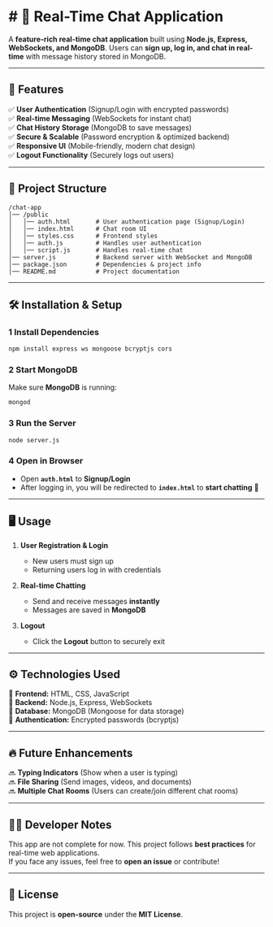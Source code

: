 <h1># 💬 Real-Time Chat Application</h1>

A **feature-rich real-time chat application** built using **Node.js, Express, WebSockets, and MongoDB**. Users can **sign up, log in, and chat in real-time** with message history stored in MongoDB.

---

## 🚀 Features  

✅ **User Authentication** (Signup/Login with encrypted passwords)  
✅ **Real-time Messaging** (WebSockets for instant chat)  
✅ **Chat History Storage** (MongoDB to save messages)  
✅ **Secure & Scalable** (Password encryption & optimized backend)  
✅ **Responsive UI** (Mobile-friendly, modern chat design)  
✅ **Logout Functionality** (Securely logs out users)  

---

## 📂 Project Structure  

```
/chat-app
│── /public
│   │── auth.html       # User authentication page (Signup/Login)
│   │── index.html      # Chat room UI
│   │── styles.css      # Frontend styles
│   │── auth.js         # Handles user authentication
│   │── script.js       # Handles real-time chat
│── server.js           # Backend server with WebSocket and MongoDB
│── package.json        # Dependencies & project info
│── README.md           # Project documentation
```

---

## 🛠️ **Installation & Setup**  


### 1 **Install Dependencies**  
```sh
npm install express ws mongoose bcryptjs cors
```

### 2 **Start MongoDB**  
Make sure **MongoDB** is running:  
```sh
mongod
```

### 3 **Run the Server**  
```sh
node server.js
```

### 4 **Open in Browser**  
- Open **`auth.html`** to **Signup/Login**  
- After logging in, you will be redirected to **`index.html`** to **start chatting** 🎉  

---

## 🖥️ **Usage**  

1. **User Registration & Login**  
   - New users must sign up  
   - Returning users log in with credentials  

2. **Real-time Chatting**  
   - Send and receive messages **instantly**  
   - Messages are saved in **MongoDB**  

3. **Logout**  
   - Click the **Logout** button to securely exit  

---

## ⚙️ **Technologies Used**  

🔹 **Frontend:** HTML, CSS, JavaScript  
🔹 **Backend:** Node.js, Express, WebSockets  
🔹 **Database:** MongoDB (Mongoose for data storage)  
🔹 **Authentication:** Encrypted passwords (bcryptjs)  

---

## 🔥 **Future Enhancements**  

🔜 **Typing Indicators** (Show when a user is typing)  
🔜 **File Sharing** (Send images, videos, and documents)  
🔜 **Multiple Chat Rooms** (Users can create/join different chat rooms)  

---

## 👨‍💻 **Developer Notes**  
This app are not complete for now.
This project follows **best practices** for real-time web applications.  
If you face any issues, feel free to **open an issue** or contribute!  

---

## 📜 **License**  
This project is **open-source** under the **MIT License**.  

  
